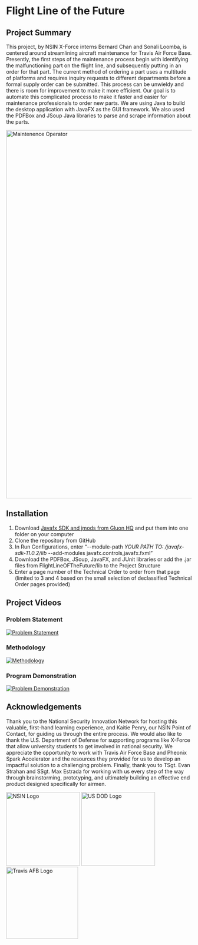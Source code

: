 # Flight Line of the Future
## Project Summary
This project, by NSIN X-Force interns Bernard Chan and Sonali Loomba, is centered around streamlining aircraft maintenance for Travis Air Force Base. Presently, the first steps of the maintenance process begin with identifying the malfunctioning part on the flight line, and subsequently putting in an order for that part. The current method of ordering a part uses a multitude of platforms and requires inquiry requests to different departments before a formal supply order can be submitted. This process can be unwieldy and there is room for improvement to make it more efficient. Our goal is to automate this complicated process to make it faster and easier for maintenance professionals to order new parts. We are using Java to build the desktop application with JavaFX as the GUI framework. We also used the PDFBox and JSoup Java libraries to parse and scrape information about the parts. 

<img src="https://www.stripes.com/polopoly_fs/1.567693.1549556653!/image/image.jpg_gen/derivatives/landscape_900/image.jpg"
     alt="Maintenence Operator" width="1000" />
     
## Installation
1. Download [Javafx SDK and jmods from Gluon HQ]( https://gluonhq.com/products/javafx/) and put them into one folder on your computer
2. Clone the repository from GitHub
3. In Run Configurations, enter “--module-path *YOUR PATH TO: /javafx-sdk-11.0.2/lib* --add-modules javafx.controls,javafx.fxml”
4. Download the PDFBox, JSoup, JavaFX, and JUnit libraries or add the .jar files from FlightLineOFTheFuture/lib to the Project Structure
5. Enter a page number of the Technical Order to order from that page (limited to 3 and 4 based on the small selection of declassified Technical Order pages provided)

## Project Videos
### Problem Statement 
[![Problem Statement](http://img.youtube.com/vi/L2CiMDEHdH8/0.jpg)](https://youtu.be/L2CiMDEHdH8 "Problem Statement")
### Methodology
[![Methodology](http://img.youtube.com/vi/UX1NaFna_Nc/0.jpg)](https://youtu.be/UX1NaFna_Nc "Methodology")
### Program Demonstration 
[![Problem Demonstration](http://img.youtube.com/vi/TsZh8A7L9Do/0.jpg)](https://youtu.be/TsZh8A7L9Do "Problem Demonstration")

## Acknowledgements
Thank you to the National Security Innovation Network for hosting this valuable, first-hand learning experience, and Kaitie Penry, our NSIN Point of Contact, for guiding us through the entire process. We would also like to thank the U.S. Department of Defense for supporting programs like X-Force that allow university students to get involved in national security. We appreciate the opportunity to work with Travis Air Force Base and Pheonix Spark Accelerator and the resources they provided for us to develop an impactful solution to a challenging problem. Finally, thank you to TSgt. Evan Strahan and SSgt. Max Estrada for working with us every step of the way through brainstorming, prototyping, and ultimately building an effective end product designed specifically for airmen.

<img src="https://www.nsin.us/assets/img/app/social-media/fb-og-tag-image.png"
     alt="NSIN Logo" height = "200"/>
<img src="https://www.nsin.us/assets/img/content/events/logo-dod.jpg"
     alt="US DOD Logo" height="200"/>
<img src="https://scontent-atl3-2.xx.fbcdn.net/v/t1.0-9/49755997_2099479013465396_3913156020624424960_o.jpg?_nc_cat=103&_nc_sid=09cbfe&_nc_ohc=MpcJObXMEf4AX87Ktfa&_nc_oc=AQnzxTeQqEqNtUJecRbrKL47IFMjelOYmknJoMCDAVRef0wsIiVOHAi9djnhBFVxKfg&_nc_ht=scontent-atl3-2.xx&oh=87d77c7672e40aea7a563b799af92638&oe=5F58121F"
     alt="Travis AFB Logo" height="195"/>
     
